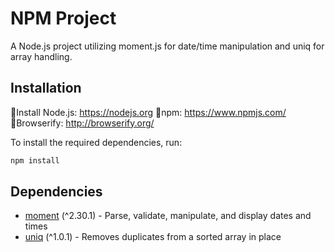 # NPM Project

A Node.js project utilizing moment.js for date/time manipulation and uniq for array handling.

## Installation

🔗Install Node.js: https://nodejs.org
🔗npm: https://www.npmjs.com/
🔗Browserify: http://browserify.org/

To install the required dependencies, run:

```bash
npm install
```

## Dependencies

- [moment](https://momentjs.com/) (^2.30.1) - Parse, validate, manipulate, and display dates and times
- [uniq](https://github.com/mikolalysenko/uniq) (^1.0.1) - Removes duplicates from a sorted array in place
